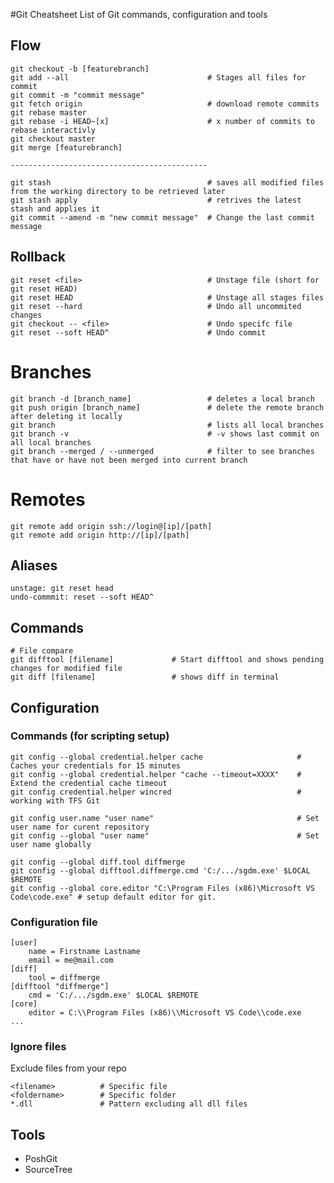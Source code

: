 #Git Cheatsheet
List of Git commands, configuration and tools 

## Flow
	git checkout -b [featurebranch]	
	git add --all								# Stages all files for commit	
	git commit -m "commit message"	
	git fetch origin							# download remote commits 
	git rebase master			
	git rebase -i HEAD~[x]						# x number of commits to rebase interactivly
	git checkout master
	git merge [featurebranch]
	
	--------------------------------------------
	
	git stash									# saves all modified files from the working directory to be retrieved later
	git stash apply 							# retrives the latest stash and applies it
	git commit --amend -m "new commit message"	# Change the last commit message	

## Rollback
	git reset <file>							# Unstage file (short for git reset HEAD)
	git reset HEAD								# Unstage all stages files
	git reset --hard							# Undo all uncommited changes 
	git checkout -- <file>						# Undo specifc file
	git reset --soft HEAD^						# Undo commit 

# Branches
    git branch -d [branch_name]                 # deletes a local branch
    git push origin [branch_name]               # delete the remote branch after deleting it locally
    git branch                                  # lists all local branches
    git branch -v                               # -v shows last commit on all local branches
    git branch --merged / --unmerged            # filter to see branches that have or have not been merged into current branch 

# Remotes
	git remote add origin ssh://login@[ip]/[path]
	git remote add origin http://[ip]/[path]

## Aliases
	unstage: git reset head
	undo-commmit: reset --soft HEAD^

## Commands
	# File compare
	git difftool [filename]				# Start difftool and shows pending changes for modified file
	git diff [filename]					# shows diff in terminal
	
## Configuration

### Commands (for scripting setup)
	
	git config --global credential.helper cache						# Caches your credentials for 15 minutes
	git config --global credential.helper "cache --timeout=XXXX"	# Extend the credential cache timeout
	git config credential.helper wincred							# working with TFS Git

	git config user.name "user name" 								# Set user name for curent repository	
	git config --global "user name" 								# Set user name globally
	
	git config --global diff.tool diffmerge
	git config --global difftool.diffmerge.cmd 'C:/.../sgdm.exe' $LOCAL $REMOTE
	git config --global core.editor "C:\Program Files (x86)\Microsoft VS Code\code.exe" # setup default editor for git.

### Configuration file
	[user]
		name = Firstname Lastname
		email = me@mail.com	
	[diff]
		tool = diffmerge
	[difftool "diffmerge"]
		cmd = 'C:/.../sgdm.exe' $LOCAL $REMOTE
	[core]
		editor = C:\\Program Files (x86)\\Microsoft VS Code\\code.exe
	...

### Ignore files
Exclude files from your repo

	<filename>			# Specific file 
	<foldername>		# Specific folder
	*.dll				# Pattern excluding all dll files


## Tools
* PoshGit
* SourceTree